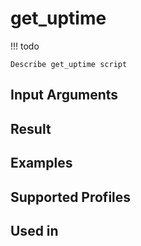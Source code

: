 

# get_uptime

<!-- prettier-ignore -->
!!! todo

    Describe get_uptime script

Input Arguments
---------------

Result
------

Examples
--------

Supported Profiles
------------------

Used in
-------
